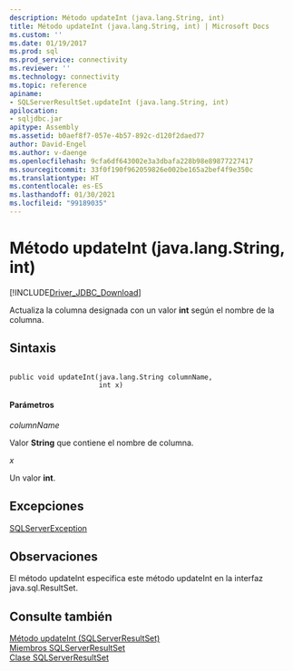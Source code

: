 ```yaml
---
description: Método updateInt (java.lang.String, int)
title: Método updateInt (java.lang.String, int) | Microsoft Docs
ms.custom: ''
ms.date: 01/19/2017
ms.prod: sql
ms.prod_service: connectivity
ms.reviewer: ''
ms.technology: connectivity
ms.topic: reference
apiname:
- SQLServerResultSet.updateInt (java.lang.String, int)
apilocation:
- sqljdbc.jar
apitype: Assembly
ms.assetid: b0aef8f7-057e-4b57-892c-d120f2daed77
author: David-Engel
ms.author: v-daenge
ms.openlocfilehash: 9cfa6df643002e3a3dbafa228b98e89877227417
ms.sourcegitcommit: 33f0f190f962059826e002be165a2bef4f9e350c
ms.translationtype: HT
ms.contentlocale: es-ES
ms.lasthandoff: 01/30/2021
ms.locfileid: "99189035"
---
```

# <a name="updateint-method-javalangstring-int"></a>Método updateInt (java.lang.String, int)
[!INCLUDE[Driver_JDBC_Download](../../../includes/driver_jdbc_download.md)]

  Actualiza la columna designada con un valor **int** según el nombre de la columna.  
  
## <a name="syntax"></a>Sintaxis  
  
```  
  
public void updateInt(java.lang.String columnName,  
                      int x)  
```  
  
#### <a name="parameters"></a>Parámetros  
 *columnName*  
  
 Valor **String** que contiene el nombre de columna.  
  
 *x*  
  
 Un valor **int**.  
  
## <a name="exceptions"></a>Excepciones  
 [SQLServerException](../../../connect/jdbc/reference/sqlserverexception-class.md)  
  
## <a name="remarks"></a>Observaciones  
 El método updateInt especifica este método updateInt en la interfaz java.sql.ResultSet.  
  
## <a name="see-also"></a>Consulte también  
 [Método updateInt &#40;SQLServerResultSet&#41;](../../../connect/jdbc/reference/updateint-method-sqlserverresultset.md)   
 [Miembros SQLServerResultSet](../../../connect/jdbc/reference/sqlserverresultset-members.md)   
 [Clase SQLServerResultSet](../../../connect/jdbc/reference/sqlserverresultset-class.md)  
  
  
